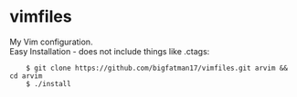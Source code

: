 # vimfiles
My Vim configuration.  
Easy Installation - does not include things like .ctags:  

        $ git clone https://github.com/bigfatman17/vimfiles.git arvim && cd arvim
        $ ./install
